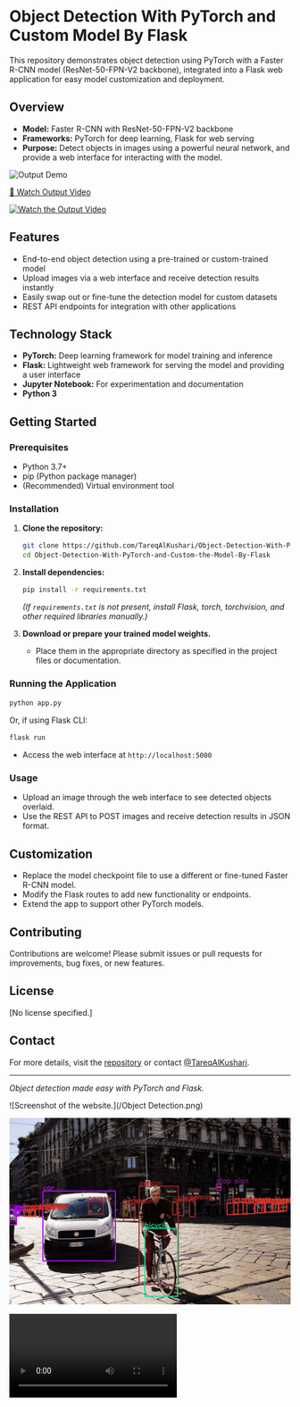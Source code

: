 # Object Detection With PyTorch and Custom Model By Flask

This repository demonstrates object detection using PyTorch with a Faster R-CNN model (ResNet-50-FPN-V2 backbone), integrated into a Flask web application for easy model customization and deployment.

## Overview

- **Model:** Faster R-CNN with ResNet-50-FPN-V2 backbone
- **Frameworks:** PyTorch for deep learning, Flask for web serving
- **Purpose:** Detect objects in images using a powerful neural network, and provide a web interface for interacting with the model.

![Output Demo](assets/video2.gif)

[🎥 Watch Output Video](assets/video2.gif)


[![Watch the Output Video](outputs/video_thumb.jpg)](outputs/video2_t05.mp4)


## Features

- End-to-end object detection using a pre-trained or custom-trained model
- Upload images via a web interface and receive detection results instantly
- Easily swap out or fine-tune the detection model for custom datasets
- REST API endpoints for integration with other applications

## Technology Stack

- **PyTorch:** Deep learning framework for model training and inference
- **Flask:** Lightweight web framework for serving the model and providing a user interface
- **Jupyter Notebook:** For experimentation and documentation
- **Python 3**

## Getting Started

### Prerequisites

- Python 3.7+
- pip (Python package manager)
- (Recommended) Virtual environment tool

### Installation

1. **Clone the repository:**
   ```bash
   git clone https://github.com/TareqAlKushari/Object-Detection-With-PyTorch-and-Custom-the-Model-By-Flask.git
   cd Object-Detection-With-PyTorch-and-Custom-the-Model-By-Flask
   ```

2. **Install dependencies:**
   ```bash
   pip install -r requirements.txt
   ```
   *(If `requirements.txt` is not present, install Flask, torch, torchvision, and other required libraries manually.)*

3. **Download or prepare your trained model weights.**
   - Place them in the appropriate directory as specified in the project files or documentation.

### Running the Application

```bash
python app.py
```
Or, if using Flask CLI:
```bash
flask run
```
- Access the web interface at `http://localhost:5000`

### Usage

- Upload an image through the web interface to see detected objects overlaid.
- Use the REST API to POST images and receive detection results in JSON format.

## Customization

- Replace the model checkpoint file to use a different or fine-tuned Faster R-CNN model.
- Modify the Flask routes to add new functionality or endpoints.
- Extend the app to support other PyTorch models.

## Contributing

Contributions are welcome! Please submit issues or pull requests for improvements, bug fixes, or new features.

## License

[No license specified.]

## Contact

For more details, visit the [repository](https://github.com/TareqAlKushari/Object-Detection-With-PyTorch-and-Custom-the-Model-By-Flask) or contact [@TareqAlKushari](https://github.com/TareqAlKushari).

---

*Object detection made easy with PyTorch and Flask.*








![Screenshot of the website.](/Object Detection.png)

![Screenshot of the model.](/outputs/street_t05.jpg)

![](/outputs/video2_t05.mp4)
